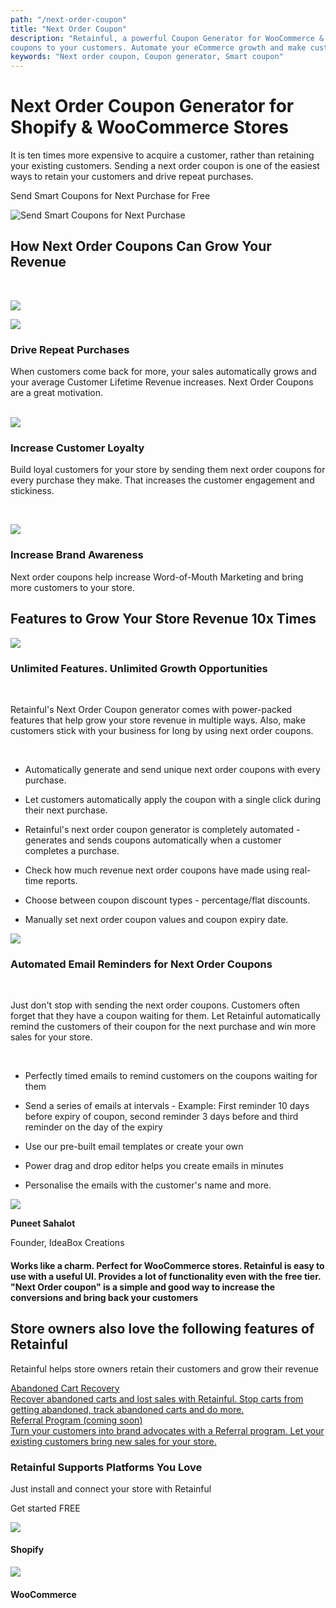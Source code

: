 ```yaml
---
path: "/next-order-coupon"
title: "Next Order Coupon"
description: "Retainful, a powerful Coupon Generator for WooCommerce & Shopify Stores allows you to send discount
coupons to your customers. Automate your eCommerce growth and make customers stick with your business for long!"
keywords: "Next order coupon, Coupon generator, Smart coupon"
---
```

<container>

<headercontent>

<div slot="left">

# Next Order Coupon Generator for Shopify & WooCommerce Stores

It is ten times more expensive to acquire a customer, rather than retaining your existing customers.
Sending a next order coupon is one of the easiest ways to retain your customers and drive repeat
purchases.

<cta url="https://app.retainful.com/?utm_source=landing_page&utm_medium=abandoned_cart_recovery&utm_campaign=recover_your_cart&utm_term=cta"
target="_blank" rel="noopener">Send Smart Coupons for Next Purchase for Free
</cta>

</div>

<div slot="right">

![Send Smart Coupons for Next Purchase](../images/landingpage/next-order-coupon/2-01.svg)

</div>

</headercontent>

</container>

<container>

<div class="p-5">

<div class="p-3 text-center">

## How Next Order Coupons Can Grow Your Revenue

</div>

<br>

<div class="p-3">

<featurecontent featurebodysizeleft="6" featurebodysizerigth="6">

<div slot="left">

![](../images/landingpage/next-order-coupon/2-02.svg)

</div>

<div slot="right">

<row>

<column size="2" className="p-0 order-1">

<img class="img img-responsive" src="../images/landingpage/next-order-coupon/2-04.svg" />

</column>

<column size="10" className="p-0 order-2">

### Drive Repeat Purchases

When customers come back for more, your sales automatically grows and your average
Customer Lifetime Revenue increases. Next Order Coupons are a great motivation.

</column>

</row>



<br>

<row>

<column size="2" className="p-0 order-1">

<img class="img img-responsive" src="../images/landingpage/next-order-coupon/2-05.svg" />


</column>

<column size="10" className="p-0 order-2">

### Increase Customer Loyalty

Build loyal customers for your store by sending them next order coupons for every
purchase they make. That increases the customer engagement and stickiness.

</column>

</row>

<br>

<row>

<column size="2" className="p-0 order-1">

<img class="img img-responsive"
src="../images/landingpage/abandoned-carts-recovery/a-03.svg" />

</column>

<column size="10" className="p-0 order-2">

### Increase Brand Awareness

Next order coupons help increase Word-of-Mouth Marketing and bring more customers to
your store.

</column>

</row>

</div>

</featurecontent>

</div>

</div>

</container>

<container>

<div class="mt-3 text-center">

## Features to Grow Your Store Revenue 10x Times

</div>

<div class="p-5">

<featurecontent featurebodysizeleft="6" featurebodysizerigth="6">

<div slot="left">

![](../images/landingpage/next-order-coupon/2-06.svg)

</div>

<div slot="right">

### Unlimited Features. Unlimited Growth Opportunities

<br>

Retainful's Next Order Coupon generator comes with power-packed features that help grow your store
revenue in multiple ways. Also, make customers stick with your business for long by using next order
coupons.

<br>

- Automatically generate and send unique next order coupons with every purchase.

- Let customers automatically apply the coupon with a single click during their next purchase.

- Retainful's next order coupon generator is completely automated - generates and sends coupons
automatically when a customer completes a purchase.

- Check how much revenue next order coupons have made using real-time reports.

- Choose between coupon discount types - percentage/flat discounts.

- Manually set next order coupon values and coupon expiry date.

</div>

</featurecontent>

</div>

<div class="p-5">

<featurecontent featurebodysizeleft="6" featurebodysizerigth="6" orderleft="order-two" orderright="order-one">

<div slot="right">

![](../images/landingpage/next-order-coupon/1-05.svg)

</div>

<div slot="left">

### Automated Email Reminders for Next Order Coupons

<br>

Just don't stop with sending the next order coupons. Customers often forget that they have a coupon
waiting for them. Let Retainful automatically remind the customers of their coupon for the next
purchase and win more sales for your store.

<br>

- Perfectly timed emails to remind customers on the coupons waiting for them

- Send a series of emails at intervals - Example: First reminder 10 days before expiry of coupon,
second reminder 3 days before and third reminder on the day of the expiry

- Use our pre-built email templates or create your own

- Power drag and drop editor helps you create emails in minutes

- Personalise the emails with the customer's name and more.


</div>

</featurecontent>

</div>

</container>

<div class="customer-testimonial-section">
<div class="testimonial-background-primary"></div>
<div class="testimonial-content container">
<row class="align-items-center">
<column size="4">
<div class="customer-quote">
<div class="customer-info text-right">
<div class="user-img">
<img src="https://raw.githubusercontent.com/retainful/site-images/master/reviews/puneetsahalot.jpg"
class="img-responsive" />
</div>
<div>
<p><strong>Puneet Sahalot</strong></p>
<p>Founder, IdeaBox Creations</p>
</div>
</div>
</div>
</column>
<column size="8">
<div class="customer-quote">
<h4>Works like a charm. Perfect for WooCommerce stores.
Retainful is easy to use with a useful UI. Provides a lot of functionality even with the
free
tier. "Next Order coupon" is a simple and good way to increase the conversions and bring
back
your customers</h4>
</div>
</column>
</row>
</div>
</div>
</div>

<container>

<div class="vip-page">
<div class="section-container">
<div class="programs-container-background d-none d-xl-block"></div>
<div class="row justify-content-center">
<div class="col-md-10">
<div class="row text-center justify-content-center">
<div class="col-lg-8 mb-2">

## Store owners also love the following features of Retainful

Retainful helps store owners retain their customers and grow their revenue

</div>
</div>

<div class="row justify-content-center">
<div class="col-auto mx-1">
<a class="program-card " href="#">
<img style="margin: 0 auto;" class="img img-responsive w-50" alt=""
src="../images/landingpage/next-order-coupon/1-04.svg">
<div class="title text-default mb-0_5">
Abandoned Cart Recovery
</div>
<div class="body text-subdued">
Recover abandoned carts and lost sales with Retainful. Stop carts from getting
abandoned, track abandoned carts and do more.
</div>
</a>
</div>
<div class="col-auto mx-1">
<a class="program-card" style="padding-bottom:43px;" href="#">
<img style="margin: 0 auto;" class="img img-responsive w-50" alt=""
src="../images/landingpage/abandoned-carts-recovery/a-05.svg">
<div class="title text-default mb-0_5">
Referral Program (coming soon)
</div>
<div class="body text-subdued">
Turn your customers into brand advocates with a Referral program. Let your existing
customers bring new sales for your store.
</div>
</a>
</div>
</div>
</div>
</div>
</div>
</div>
</container>

</div>

</div>

</div>
</div>
</container>

<container>

<div class="page-how-it-works">

<featurecontent featurebodysizeleft="6" featurebodysizerigth="6">

<div slot="left">

### Retainful Supports Platforms You Love


Just install and connect your store with Retainful

<cta url="https://app.retainful.com/?utm_source=landing_page&utm_medium=how_it_works&utm_campaign=get_started_free"
target="_blank" class="btn-action">Get started FREE</cta>

</div>

<div slot="right">

<div class="integrated-store-list">
<div class="store-module">
<div class="store-logo">
<img src="https://raw.githubusercontent.com/retainful/site-images/master/menu-icons/shopify-icon.png"
class="img-responsive" />
</div>
<div class="store-name">
<h4>Shopify</h4>
</div>
</div>
<div class="store-module">
<div class="store-logo">
<img src="https://raw.githubusercontent.com/retainful/site-images/master/menu-icons/woo-icon-logo.png"
class="img-responsive" />
</div>
<div class="store-name">
<h4>WooCommerce</h4>
</div>
</div>
</div>

</div>

</featurecontent>

</div>

</container>

<getstarted>
</getstarted>